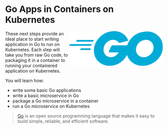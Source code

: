 # Go Apps in Containers on Kubernetes #

<img align="right" src="./assets/golang.png" width="300">
These next steps provide an ideal place to start writing application in Go to run on Kubernetes. Each step will take you from raw Go code, to packaging it in a container to running your containered application on Kubernetes.

You will learn how:

- write some basic Go applications
- write a basic microservice in Go
- package a Go microservice in a container
- run a Go microservice on Kubernetes

> [Go](https://golang.org/) is an open source programming language that makes it easy to build simple, reliable, and efficient software.
